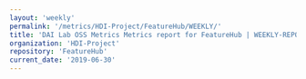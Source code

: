 ```yaml
---
layout: 'weekly'
permalink: '/metrics/HDI-Project/FeatureHub/WEEKLY/'
title: 'DAI Lab OSS Metrics Metrics report for FeatureHub | WEEKLY-REPORT-2019-06-30'
organization: 'HDI-Project'
repository: 'FeatureHub'
current_date: '2019-06-30'
---
```

